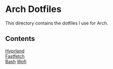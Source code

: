 # Arch Dotfiles

This directory contains the dotfiles I use for Arch.

## Contents
[Hyprland](./.config/hypr/hyprland.conf)  
[Fastfetch](./.config/fastfetch/config.jsonc)  
[Bash](./.bashrc)
[Wofi](./.config/wofi) 
